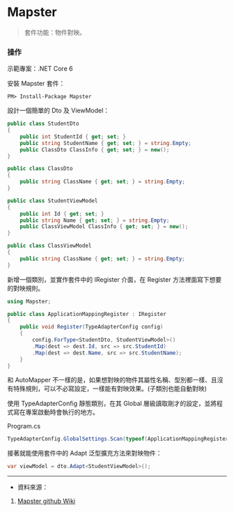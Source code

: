 # Mapster
> 套件功能：物件對映。
### 操作
示範專案：.NET Core 6

安裝 Mapster 套件：
```
PM> Install-Package Mapster
```

設計一個簡單的 Dto 及 ViewModel：
```csharp
public class StudentDto
{
    public int StudentId { get; set; }
    public string StudentName { get; set; } = string.Empty;
    public ClassDto ClassInfo { get; set; } = new();
}

public class ClassDto
{
    public string ClassName { get; set; } = string.Empty;
}
```

```csharp
public class StudentViewModel
{
    public int Id { get; set; }
    public string Name { get; set; } = string.Empty;
    public ClassViewModel ClassInfo { get; set; } = new();
}

public class ClassViewModel
{
    public string ClassName { get; set; } = string.Empty;
}
```

新增一個類別，並實作套件中的 IRegister 介面，在 Register 方法裡面寫下想要的對映規則。
```csharp
using Mapster;

public class ApplicationMappingRegister : IRegister
{
    public void Register(TypeAdapterConfig config)
    {
        config.ForType<StudentDto, StudentViewModel>()
        .Map(dest => dest.Id, src => src.StudentId)
        .Map(dest => dest.Name, src => src.StudentName);
    }
}
```
和 AutoMapper 不一樣的是，如果想對映的物件其屬性名稱、型別都一樣、且沒有特殊規則，可以不必寫設定，一樣能有對映效果。(子類別也能自動對映)

使用 TypeAdapterConfig 靜態類別，在其 Global 層級讀取剛才的設定，並將程式寫在專案啟動時會執行的地方。

Program.cs
```csharp
TypeAdapterConfig.GlobalSettings.Scan(typeof(ApplicationMappingRegister).Assembly);
```

接著就能使用套件中的 Adapt 泛型擴充方法來對映物件：
```csharp
var viewModel = dto.Adapt<StudentViewModel>();
```
---
* 資料來源：
1. [Mapster github Wiki](https://github.com/MapsterMapper/Mapster/wiki)